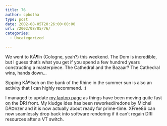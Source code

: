 ```yaml
---
title: 76
author: cpbotha
type: post
date: 2002-08-05T20:26:00+00:00
url: /2002/08/05/76/
categories:
  - Uncategorized

---
```

We went to KÃ¶ln (Cologne, yeah?) this weekend. The Dom is incredible, but I guess that&#8217;s what you get if you spend a few hundred years constructing a masterpiece. The Cathedral and the Bazaar? The Cathedral wins, hands down&#8230;

Sipping KÃ¶lsch on the bank of the Rhine in the summer sun is also an activity that I can highly recommend. :)

I managed to update [my laptop page][1] as things have been moving quite fast on the DRI front. My kludge idea has been reworked/redone by Michel DÃ¤nzer and it is now actually about ready for prime-time. XFree86 can now seamlessly drop back into software rendering if it can&#8217;t regain DRI resources after a VT switch.

 [1]: http://cpbotha.net/clevo5600/clevo5600_linux/